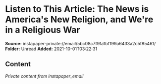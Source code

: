 # Listen to This Article: The News is America's New Religion, and We're in a Religious War

**Source:** instapaper-private://email/5bc08c7f9fa1bf199a6433a2c5f85461/
**Folder:** Unread
**Added:** 2021-10-01T03:22:31




## Content
*Private content from instapaper_email*

